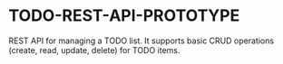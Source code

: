 # TODO-REST-API-PROTOTYPE
 REST API for managing a TODO list. It supports basic CRUD operations (create, read, update, delete) for TODO items.
